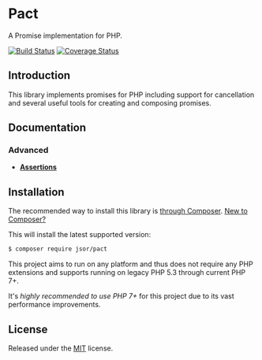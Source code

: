 Pact
====

A Promise implementation for PHP.

[![Build Status](https://travis-ci.org/jsor-labs/pact.svg?branch=master)](https://travis-ci.org/jsor-labs/pact)
[![Coverage Status](https://coveralls.io/repos/github/jsor-labs/pact/badge.svg?branch=master)](https://coveralls.io/github/jsor-labs/pact)

Introduction
---

This library implements promises for PHP including support for cancellation and 
several useful tools for creating and composing promises.

Documentation
---

### Advanced

* [**Assertions**](docs/assertions.md)

Installation
---

The recommended way to install this library is [through Composer](https://getcomposer.org).
[New to Composer?](https://getcomposer.org/doc/00-intro.md)

This will install the latest supported version:

```bash
$ composer require jsor/pact
```

This project aims to run on any platform and thus does not require any PHP
extensions and supports running on legacy PHP 5.3 through current PHP 7+.

It's *highly recommended to use PHP 7+* for this project due to its vast
performance improvements.

License
---

Released under the [MIT](LICENSE) license.
